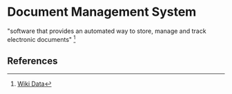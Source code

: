 # Document Management System


"software that provides an automated way to store, manage and track electronic documents" [^WikiData]

## References

[^WikiData]: [Wiki Data](https://www.wikidata.org/wiki/Q831677)